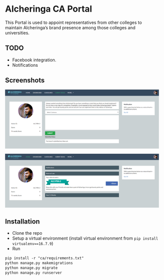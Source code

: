 # Alcheringa CA Portal

This Portal is used to appoint representatives from other colleges to maintain Alcheringa’s brand presence among those colleges and universities. 

## TODO

* Facebook integration.
* Notifications

## Screenshots

![](screenshots/caportal.png)

![](screenshots/caportal2.png)

## Installation
* Clone the repo
* Setup a virtual environment (install virtual environment from ```pip install virtualenv==16.7.9```)
* Run 
```
pip install -r "ca/requirements.txt"
python manage.py makemigrations
python manage.py migrate
python manage.py runserver
```

